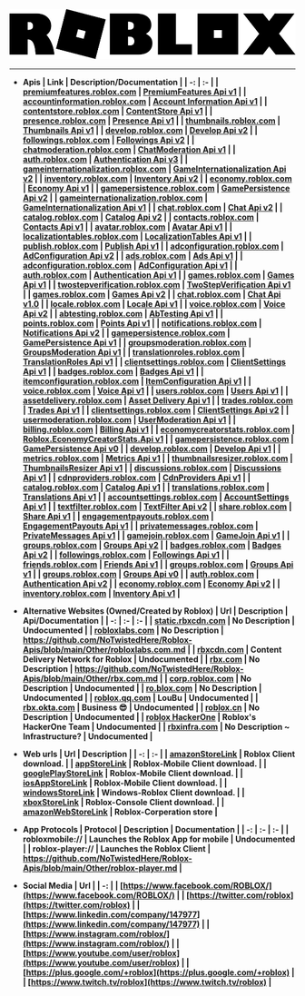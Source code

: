 ![](https://github.com/NoTwistedHere/Roblox-Apis/blob/main/Images/Roblox_Logo.png)

<hr/>

* <b>Apis<b>
    | Link | Description/Documentation |
    | -: | :- |
    | [premiumfeatures.roblox.com](https://premiumfeatures.roblox.com) | [PremiumFeatures Api v1](https://github.com/NoTwistedHere/Roblox-Apis/blob/main/Documentations/premiumfeatures.roblox.com) |
    | [accountinformation.roblox.com](https://accountinformation.roblox.com) | [Account Information Api v1](https://github.com/NoTwistedHere/Roblox-Apis/blob/main/Documentations/accountinformation.roblox.com) |
    | [contentstore.roblox.com](https://contentstore.roblox.com) | [ContentStore Api v1](https://github.com/NoTwistedHere/Roblox-Apis/blob/main/Documentations/contentstore.roblox.com) |
    | [presence.roblox.com](https://presence.roblox.com) | [Presence Api v1](https://github.com/NoTwistedHere/Roblox-Apis/blob/main/Documentations/presence.roblox.com) |
    | [thumbnails.roblox.com](https://thumbnails.roblox.com) | [Thumbnails Api v1](https://github.com/NoTwistedHere/Roblox-Apis/blob/main/Documentations/thumbnails.roblox.com) |
    | [develop.roblox.com](https://develop.roblox.com) | [Develop Api v2](https://github.com/NoTwistedHere/Roblox-Apis/blob/main/Documentations/develop.roblox.com) |
    | [followings.roblox.com](https://followings.roblox.com) | [Followings Api v2](https://github.com/NoTwistedHere/Roblox-Apis/blob/main/Documentations/followings.roblox.com) |
    | [chatmoderation.roblox.com](https://chatmoderation.roblox.com) | [ChatModeration Api v1](https://github.com/NoTwistedHere/Roblox-Apis/blob/main/Documentations/chatmoderation.roblox.com) |
    | [auth.roblox.com](https://auth.roblox.com) | [Authentication Api v3](https://github.com/NoTwistedHere/Roblox-Apis/blob/main/Documentations/auth.roblox.com) |
    | [gameinternationalization.roblox.com](https://gameinternationalization.roblox.com) | [GameInternationalization Api v2](https://github.com/NoTwistedHere/Roblox-Apis/blob/main/Documentations/gameinternationalization.roblox.com) |
    | [inventory.roblox.com](https://inventory.roblox.com) | [Inventory Api v2](https://github.com/NoTwistedHere/Roblox-Apis/blob/main/Documentations/inventory.roblox.com) |
    | [economy.roblox.com](https://economy.roblox.com) | [Economy Api v1](https://github.com/NoTwistedHere/Roblox-Apis/blob/main/Documentations/economy.roblox.com) |
    | [gamepersistence.roblox.com](https://gamepersistence.roblox.com) | [GamePersistence Api v2](https://github.com/NoTwistedHere/Roblox-Apis/blob/main/Documentations/gamepersistence.roblox.com) |
    | [gameinternationalization.roblox.com](https://gameinternationalization.roblox.com) | [GameInternationalization Api v1](https://github.com/NoTwistedHere/Roblox-Apis/blob/main/Documentations/gameinternationalization.roblox.com) |
    | [chat.roblox.com](https://chat.roblox.com) | [Chat Api v2](https://github.com/NoTwistedHere/Roblox-Apis/blob/main/Documentations/chat.roblox.com) |
    | [catalog.roblox.com](https://catalog.roblox.com) | [Catalog Api v2](https://github.com/NoTwistedHere/Roblox-Apis/blob/main/Documentations/catalog.roblox.com) |
    | [contacts.roblox.com](https://contacts.roblox.com) | [Contacts Api v1](https://github.com/NoTwistedHere/Roblox-Apis/blob/main/Documentations/contacts.roblox.com) |
    | [avatar.roblox.com](https://avatar.roblox.com) | [Avatar Api v1](https://github.com/NoTwistedHere/Roblox-Apis/blob/main/Documentations/avatar.roblox.com) |
    | [localizationtables.roblox.com](https://localizationtables.roblox.com) | [LocalizationTables Api v1](https://github.com/NoTwistedHere/Roblox-Apis/blob/main/Documentations/localizationtables.roblox.com) |
    | [publish.roblox.com](https://publish.roblox.com) | [Publish Api v1](https://github.com/NoTwistedHere/Roblox-Apis/blob/main/Documentations/publish.roblox.com) |
    | [adconfiguration.roblox.com](https://adconfiguration.roblox.com) | [AdConfiguration Api v2](https://github.com/NoTwistedHere/Roblox-Apis/blob/main/Documentations/adconfiguration.roblox.com) |
    | [ads.roblox.com](https://ads.roblox.com) | [Ads Api v1](https://github.com/NoTwistedHere/Roblox-Apis/blob/main/Documentations/ads.roblox.com) |
    | [adconfiguration.roblox.com](https://adconfiguration.roblox.com) | [AdConfiguration Api v1](https://github.com/NoTwistedHere/Roblox-Apis/blob/main/Documentations/adconfiguration.roblox.com) |
    | [auth.roblox.com](https://auth.roblox.com) | [Authentication Api v1](https://github.com/NoTwistedHere/Roblox-Apis/blob/main/Documentations/auth.roblox.com) |
    | [games.roblox.com](https://games.roblox.com) | [Games Api v1](https://github.com/NoTwistedHere/Roblox-Apis/blob/main/Documentations/games.roblox.com) |
    | [twostepverification.roblox.com](https://twostepverification.roblox.com) | [TwoStepVerification Api v1](https://github.com/NoTwistedHere/Roblox-Apis/blob/main/Documentations/twostepverification.roblox.com) |
    | [games.roblox.com](https://games.roblox.com) | [Games Api v2](https://github.com/NoTwistedHere/Roblox-Apis/blob/main/Documentations/games.roblox.com) |
    | [chat.roblox.com](https://chat.roblox.com) | [Chat Api v1.0](https://github.com/NoTwistedHere/Roblox-Apis/blob/main/Documentations/chat.roblox.com) |
    | [locale.roblox.com](https://locale.roblox.com) | [Locale Api v1](https://github.com/NoTwistedHere/Roblox-Apis/blob/main/Documentations/locale.roblox.com) |
    | [voice.roblox.com](https://voice.roblox.com) | [Voice Api v2](https://github.com/NoTwistedHere/Roblox-Apis/blob/main/Documentations/voice.roblox.com) |
    | [abtesting.roblox.com](https://abtesting.roblox.com) | [AbTesting Api v1](https://github.com/NoTwistedHere/Roblox-Apis/blob/main/Documentations/abtesting.roblox.com) |
    | [points.roblox.com](https://points.roblox.com) | [Points Api v1](https://github.com/NoTwistedHere/Roblox-Apis/blob/main/Documentations/points.roblox.com) |
    | [notifications.roblox.com](https://notifications.roblox.com) | [Notifications Api v2](https://github.com/NoTwistedHere/Roblox-Apis/blob/main/Documentations/notifications.roblox.com) |
    | [gamepersistence.roblox.com](https://gamepersistence.roblox.com) | [GamePersistence Api v1](https://github.com/NoTwistedHere/Roblox-Apis/blob/main/Documentations/gamepersistence.roblox.com) |
    | [groupsmoderation.roblox.com](https://groupsmoderation.roblox.com) | [GroupsModeration Api v1](https://github.com/NoTwistedHere/Roblox-Apis/blob/main/Documentations/groupsmoderation.roblox.com) |
    | [translationroles.roblox.com](https://translationroles.roblox.com) | [TranslationRoles Api v1](https://github.com/NoTwistedHere/Roblox-Apis/blob/main/Documentations/translationroles.roblox.com) |
    | [clientsettings.roblox.com](https://clientsettings.roblox.com) | [ClientSettings Api v1](https://github.com/NoTwistedHere/Roblox-Apis/blob/main/Documentations/clientsettings.roblox.com) |
    | [badges.roblox.com](https://badges.roblox.com) | [Badges Api v1](https://github.com/NoTwistedHere/Roblox-Apis/blob/main/Documentations/badges.roblox.com) |
    | [itemconfiguration.roblox.com](https://itemconfiguration.roblox.com) | [ItemConfiguration Api v1](https://github.com/NoTwistedHere/Roblox-Apis/blob/main/Documentations/itemconfiguration.roblox.com) |
    | [voice.roblox.com](https://voice.roblox.com) | [Voice Api v1](https://github.com/NoTwistedHere/Roblox-Apis/blob/main/Documentations/voice.roblox.com) |
    | [users.roblox.com](https://users.roblox.com) | [Users Api v1](https://github.com/NoTwistedHere/Roblox-Apis/blob/main/Documentations/users.roblox.com) |
    | [assetdelivery.roblox.com](https://assetdelivery.roblox.com) | [Asset Delivery Api v1](https://github.com/NoTwistedHere/Roblox-Apis/blob/main/Documentations/assetdelivery.roblox.com) |
    | [trades.roblox.com](https://trades.roblox.com) | [Trades Api v1](https://github.com/NoTwistedHere/Roblox-Apis/blob/main/Documentations/trades.roblox.com) |
    | [clientsettings.roblox.com](https://clientsettings.roblox.com) | [ClientSettings Api v2](https://github.com/NoTwistedHere/Roblox-Apis/blob/main/Documentations/clientsettings.roblox.com) |
    | [usermoderation.roblox.com](https://usermoderation.roblox.com) | [UserModeration Api v1](https://github.com/NoTwistedHere/Roblox-Apis/blob/main/Documentations/usermoderation.roblox.com) |
    | [billing.roblox.com](https://billing.roblox.com) | [Billing Api v1](https://github.com/NoTwistedHere/Roblox-Apis/blob/main/Documentations/billing.roblox.com) |
    | [economycreatorstats.roblox.com](https://economycreatorstats.roblox.com) | [Roblox.EconomyCreatorStats.Api v1](https://github.com/NoTwistedHere/Roblox-Apis/blob/main/Documentations/economycreatorstats.roblox.com) |
    | [gamepersistence.roblox.com](https://gamepersistence.roblox.com) | [GamePersistence Api v0](https://github.com/NoTwistedHere/Roblox-Apis/blob/main/Documentations/gamepersistence.roblox.com) |
    | [develop.roblox.com](https://develop.roblox.com) | [Develop Api v1](https://github.com/NoTwistedHere/Roblox-Apis/blob/main/Documentations/develop.roblox.com) |
    | [metrics.roblox.com](https://metrics.roblox.com) | [Metrics Api v1](https://github.com/NoTwistedHere/Roblox-Apis/blob/main/Documentations/metrics.roblox.com) |
    | [thumbnailsresizer.roblox.com](https://thumbnailsresizer.roblox.com) | [ThumbnailsResizer Api v1](https://github.com/NoTwistedHere/Roblox-Apis/blob/main/Documentations/thumbnailsresizer.roblox.com) |
    | [discussions.roblox.com](https://discussions.roblox.com) | [Discussions Api v1](https://github.com/NoTwistedHere/Roblox-Apis/blob/main/Documentations/discussions.roblox.com) |
    | [cdnproviders.roblox.com](https://cdnproviders.roblox.com) | [CdnProviders Api v1](https://github.com/NoTwistedHere/Roblox-Apis/blob/main/Documentations/cdnproviders.roblox.com) |
    | [catalog.roblox.com](https://catalog.roblox.com) | [Catalog Api v1](https://github.com/NoTwistedHere/Roblox-Apis/blob/main/Documentations/catalog.roblox.com) |
    | [translations.roblox.com](https://translations.roblox.com) | [Translations Api v1](https://github.com/NoTwistedHere/Roblox-Apis/blob/main/Documentations/translations.roblox.com) |
    | [accountsettings.roblox.com](https://accountsettings.roblox.com) | [AccountSettings Api v1](https://github.com/NoTwistedHere/Roblox-Apis/blob/main/Documentations/accountsettings.roblox.com) |
    | [textfilter.roblox.com](https://textfilter.roblox.com) | [TextFilter Api v2](https://github.com/NoTwistedHere/Roblox-Apis/blob/main/Documentations/textfilter.roblox.com) |
    | [share.roblox.com](https://share.roblox.com) | [Share Api v1](https://github.com/NoTwistedHere/Roblox-Apis/blob/main/Documentations/share.roblox.com) |
    | [engagementpayouts.roblox.com](https://engagementpayouts.roblox.com) | [EngagementPayouts Api v1](https://github.com/NoTwistedHere/Roblox-Apis/blob/main/Documentations/engagementpayouts.roblox.com) |
    | [privatemessages.roblox.com](https://privatemessages.roblox.com) | [PrivateMessages Api v1](https://github.com/NoTwistedHere/Roblox-Apis/blob/main/Documentations/privatemessages.roblox.com) |
    | [gamejoin.roblox.com](https://gamejoin.roblox.com) | [GameJoin Api v1](https://github.com/NoTwistedHere/Roblox-Apis/blob/main/Documentations/gamejoin.roblox.com) |
    | [groups.roblox.com](https://groups.roblox.com) | [Groups Api v2](https://github.com/NoTwistedHere/Roblox-Apis/blob/main/Documentations/groups.roblox.com) |
    | [badges.roblox.com](https://badges.roblox.com) | [Badges Api v2](https://github.com/NoTwistedHere/Roblox-Apis/blob/main/Documentations/badges.roblox.com) |
    | [followings.roblox.com](https://followings.roblox.com) | [Followings Api v1](https://github.com/NoTwistedHere/Roblox-Apis/blob/main/Documentations/followings.roblox.com) |
    | [friends.roblox.com](https://friends.roblox.com) | [Friends Api v1](https://github.com/NoTwistedHere/Roblox-Apis/blob/main/Documentations/friends.roblox.com) |
    | [groups.roblox.com](https://groups.roblox.com) | [Groups Api v1](https://github.com/NoTwistedHere/Roblox-Apis/blob/main/Documentations/groups.roblox.com) |
    | [groups.roblox.com](https://groups.roblox.com) | [Groups Api v0](https://github.com/NoTwistedHere/Roblox-Apis/blob/main/Documentations/groups.roblox.com) |
    | [auth.roblox.com](https://auth.roblox.com) | [Authentication Api v2](https://github.com/NoTwistedHere/Roblox-Apis/blob/main/Documentations/auth.roblox.com) |
    | [economy.roblox.com](https://economy.roblox.com) | [Economy Api v2](https://github.com/NoTwistedHere/Roblox-Apis/blob/main/Documentations/economy.roblox.com) |
    | [inventory.roblox.com](https://inventory.roblox.com) | [Inventory Api v1](https://github.com/NoTwistedHere/Roblox-Apis/blob/main/Documentations/inventory.roblox.com) |

* <b>Alternative Websites (Owned/Created by Roblox)</b>
    | Url | Description | Api/Documentation |
    | -: | :- | :- |
    | [static.rbxcdn.com](https://static.rbxcdn.com) | No Description | Undocumented |
    | [robloxlabs.com](https://robloxlabs.com) | No Description | https://github.com/NoTwistedHere/Roblox-Apis/blob/main/Other/robloxlabs.com.md |
    | [rbxcdn.com](https://rbxcdn.com/) | Content Delivery Network for Roblox | Undocumented |
    | [rbx.com](https://rbx.com) | No Description | https://github.com/NoTwistedHere/Roblox-Apis/blob/main/Other/rbx.com.md |
    | [corp.roblox.com](https://corp.roblox.com) | No Description | Undocumented |
    | [ro.blox.com](https://ro.blox.com) | No Description | Undocumented |
    | [roblox.qq.com](https://roblox.qq.com) | LouBu | Undocumented |
    | [rbx.okta.com](https://rbx.okta.com/) | Business 😎 | Undocumented |
    | [roblox.cn](https://roblox.cn/) | No Description | Undocumented |
    | [roblox HackerOne](https://hackerone.com/roblox?type=team) | Roblox's HackerOne Team | Undocumented |
    | [rbxinfra.com](https://rbxinfra.com) | No Description ~ Infrastructure? | Undocumented |

* <b>Web urls</b>
    | Url | Description |
    | -: | :- |
    | [amazonStoreLink](https://www.amazon.com/Roblox-Corporation/dp/B00NUF4YOA) | Roblox Client download. |
    | [appStoreLink](https://itunes.apple.com/us/app/roblox-mobile/id431946152) | Roblox-Mobile Client download. |
    | [googlePlayStoreLink](https://play.google.com/store/apps/details?id=com.roblox.client&amp;hl=e) | Roblox-Mobile Client download. |
    | [iosAppStoreLink](https://itunes.apple.com/us/app/roblox-mobile/id431946152) | Roblox-Mobile Client download. |
    | [windowsStoreLink](https://www.microsoft.com/en-us/store/games/roblox/9nblgggzm6wm) | Windows-Roblox Client download. |
    | [xboxStoreLink](https://www.microsoft.com/en-us/p/roblox/bq1tn1t79v9k) | Roblox-Console Client download. |
    | [amazonWebStoreLink](https://www.amazon.com/roblox?&amp;_encoding=UTF8&amp;tag=r05d13-20&amp;linkCode=ur2&amp;linkId=4ba2e1ad82f781c8e8cc98329b1066d0&amp;camp=1789&amp;creative=9325) | Roblox-Corperation store |

* <b>App Protocols</b>
    | Protocol | Description | Documentation |
    | -: | :- | :- |
    | robloxmobile:// | Launches the Roblox App for mobile | Undocumented |
    | roblox-player:// | Launches the Roblox Client | https://github.com/NoTwistedHere/Roblox-Apis/blob/main/Other/roblox-player.md |

* <b>Social Media</b>
    | Url |
    | -: |
    | [https://www.facebook.com/ROBLOX/](https://www.facebook.com/ROBLOX/) |
    | [https://twitter.com/roblox](https://twitter.com/roblox) |
    | [https://www.linkedin.com/company/147977](https://www.linkedin.com/company/147977) |
    | [https://www.instagram.com/roblox/](https://www.instagram.com/roblox/) |
    | [https://www.youtube.com/user/roblox](https://www.youtube.com/user/roblox) |
    | [https://plus.google.com/+roblox](https://plus.google.com/+roblox) |
    | [https://www.twitch.tv/roblox](https://www.twitch.tv/roblox) |

